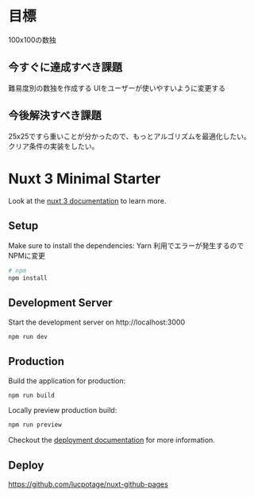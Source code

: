 # 目標

100x100の数独

## 今すぐに達成すべき課題

難易度別の数独を作成する
UIをユーザーが使いやすいように変更する

## 今後解決すべき課題

25x25ですら重いことが分かったので、もっとアルゴリズムを最適化したい。
クリア条件の実装をしたい。

# Nuxt 3 Minimal Starter

Look at the [nuxt 3 documentation](https://v3.nuxtjs.org) to learn more.

## Setup

Make sure to install the dependencies:
Yarn 利用でエラーが発生するのでNPMに変更

```bash
# npm
npm install

```

## Development Server

Start the development server on http://localhost:3000

```bash
npm run dev
```

## Production

Build the application for production:

```bash
npm run build
```

Locally preview production build:

```bash
npm run preview
```

Checkout the [deployment documentation](https://v3.nuxtjs.org/guide/deploy/presets) for more information.

## Deploy

<https://github.com/lucpotage/nuxt-github-pages>
